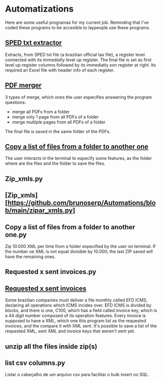 # Automatizations
Here are some useful programas for my current job. Reminding that I've coded these programs to be accesible to laypeople use these programs.

## [SPED txt extractor](https://github.com/brunoserp/Automations/blob/main/SPED%20txt%20extractor.py) 
Extracts, from SPED txt file (a brazilian official tax file), a register level connected with its immediatly level up register. The final file is set as first level up register columns followed by its immediatly son register at right. Its required an Excel file with header info of each register.

## [PDF merger](https://github.com/brunoserp/Automations/blob/main/pdf%20merger.py)
3 types of merge, which ones the user especifies answering the program questions:
- merge all PDFs from a folder
- merge only 1 page from all PDFs of a folder
- merge multiple pages from all PDFs of a folder

The final file is saved in the same folder of the PDFs.

## [Copy a list of files from a folder to another one](https://github.com/brunoserp/Automations/blob/main/copy%20a%20list%20of%20files%20from%20a%20folder%20to%20another%20one.py)

The user interacts in the terminal to especify some features, as the folder where are the files and the folder to save the files.

## **Zip_xmls.py**
## [Zip_xmls][https://github.com/brunoserp/Automations/blob/main/zipar_xmls.py]
## **Copy a list of files from a folder to another one.py**
Zip 10.000 XML per time from a folder especified by the user on terminal.
If the number oe XML is not equal divisible by 10.000, the last ZIP saved will have the remaining ones.

## **Requested x sent invoices.py**
## [Requested x sent invoices](https://github.com/brunoserp/Automations/blob/main/requested%20x%20sent%20invoices.py)
Some brazilian companies must deliver a file monthly called EFD ICMS, declaring all operations which ICMS incides over. EFD ICMS is divided by blocks, and there is one, C100, which has a field called invoice key, which is a 44 digit number composed of its operation features. Every invoice is supposed to have a XML, which one this program list as the requested invoices, and the compare it with XML sent.
It's possible to save a list of the requested XML, sent XML and invoice keys that weren't sent yet.

## **unzip all the files inside zip(s)**

## **list csv columns.py**
Listar o cabeçalho de um arquivo csv para facilitar o bulk insert no SQL.
